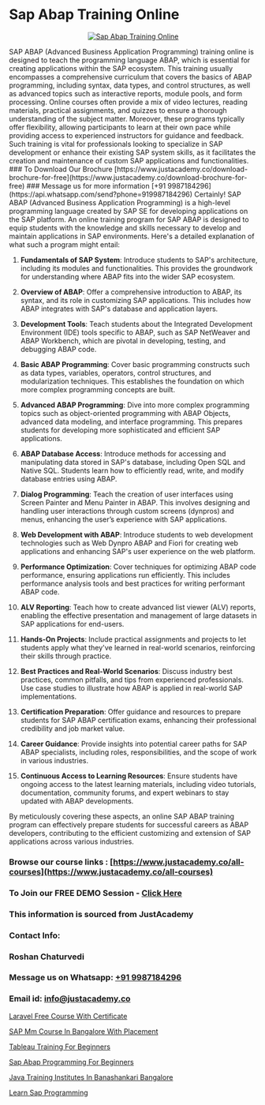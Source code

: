 # Sap Abap Training Online

<p align="center">
  <a href="https://justacademy.co/course-detail/sap-abap-training">
    <img src="https://justacademy.co/storage2/course_image/1707212883_course_image.webp" alt="Sap Abap Training Online">
  </a>
</p>
SAP ABAP (Advanced Business Application Programming) training online is designed to teach the programming language ABAP, which is essential for creating applications within the SAP ecosystem. This training usually encompasses a comprehensive curriculum that covers the basics of ABAP programming, including syntax, data types, and control structures, as well as advanced topics such as interactive reports, module pools, and form processing. Online courses often provide a mix of video lectures, reading materials, practical assignments, and quizzes to ensure a thorough understanding of the subject matter. Moreover, these programs typically offer flexibility, allowing participants to learn at their own pace while providing access to experienced instructors for guidance and feedback. Such training is vital for professionals looking to specialize in SAP development or enhance their existing SAP system skills, as it facilitates the creation and maintenance of custom SAP applications and functionalities.
### To Download Our Brochure [https://www.justacademy.co/download-brochure-for-free](https://www.justacademy.co/download-brochure-for-free)
### Message us for more information [+91 9987184296](https://api.whatsapp.com/send?phone=919987184296)
Certainly! SAP ABAP (Advanced Business Application Programming) is a high-level programming language created by SAP SE for developing applications on the SAP platform. An online training program for SAP ABAP is designed to equip students with the knowledge and skills necessary to develop and maintain applications in SAP environments. Here's a detailed explanation of what such a program might entail:

1) **Fundamentals of SAP System**: Introduce students to SAP's architecture, including its modules and functionalities. This provides the groundwork for understanding where ABAP fits into the wider SAP ecosystem.

2) **Overview of ABAP**: Offer a comprehensive introduction to ABAP, its syntax, and its role in customizing SAP applications. This includes how ABAP integrates with SAP's database and application layers.

3) **Development Tools**: Teach students about the Integrated Development Environment (IDE) tools specific to ABAP, such as SAP NetWeaver and ABAP Workbench, which are pivotal in developing, testing, and debugging ABAP code.

4) **Basic ABAP Programming**: Cover basic programming constructs such as data types, variables, operators, control structures, and modularization techniques. This establishes the foundation on which more complex programming concepts are built.

5) **Advanced ABAP Programming**: Dive into more complex programming topics such as object-oriented programming with ABAP Objects, advanced data modeling, and interface programming. This prepares students for developing more sophisticated and efficient SAP applications.

6) **ABAP Database Access**: Introduce methods for accessing and manipulating data stored in SAP's database, including Open SQL and Native SQL. Students learn how to efficiently read, write, and modify database entries using ABAP.

7) **Dialog Programming**: Teach the creation of user interfaces using Screen Painter and Menu Painter in ABAP. This involves designing and handling user interactions through custom screens (dynpros) and menus, enhancing the user’s experience with SAP applications.

8) **Web Development with ABAP**: Introduce students to web development technologies such as Web Dynpro ABAP and Fiori for creating web applications and enhancing SAP's user experience on the web platform.

9) **Performance Optimization**: Cover techniques for optimizing ABAP code performance, ensuring applications run efficiently. This includes performance analysis tools and best practices for writing performant ABAP code.

10) **ALV Reporting**: Teach how to create advanced list viewer (ALV) reports, enabling the effective presentation and management of large datasets in SAP applications for end-users.

11) **Hands-On Projects**: Include practical assignments and projects to let students apply what they've learned in real-world scenarios, reinforcing their skills through practice.

12) **Best Practices and Real-World Scenarios**: Discuss industry best practices, common pitfalls, and tips from experienced professionals. Use case studies to illustrate how ABAP is applied in real-world SAP implementations.

13) **Certification Preparation**: Offer guidance and resources to prepare students for SAP ABAP certification exams, enhancing their professional credibility and job market value.

14) **Career Guidance**: Provide insights into potential career paths for SAP ABAP specialists, including roles, responsibilities, and the scope of work in various industries.

15) **Continuous Access to Learning Resources**: Ensure students have ongoing access to the latest learning materials, including video tutorials, documentation, community forums, and expert webinars to stay updated with ABAP developments.

By meticulously covering these aspects, an online SAP ABAP training program can effectively prepare students for successful careers as ABAP developers, contributing to the efficient customizing and extension of SAP applications across various industries.

### Browse our course links : [https://www.justacademy.co/all-courses](https://www.justacademy.co/all-courses) 
### To Join our FREE DEMO Session - [Click Here](https://www.justacademy.co/register-for-course-demo)


### This information is sourced from JustAcademy
### Contact Info:
### Roshan Chaturvedi
### Message us on Whatsapp: [+91 9987184296](https://api.whatsapp.com/send?phone=919987184296)
### Email id: [info@justacademy.co](mailto:info@justacademy.co)
                
[Laravel Free Course With Certificate](https://www.linkedin.com/pulse/laravel-free-course-certificate-justacademy-chandigarh-inuze?trackingId=P1oA1BjDDl1XPCgBurww%2BA%3D%3D&lipi=urn%3Ali%3Apage%3Ad_flagship3_company_admin%3BXEu5pmfJRhGyaD1FCv74Lw%3D%3D)

[SAP Mm Course In Bangalore With Placement](https://www.linkedin.com/pulse/sap-mm-course-bangalore-placement-software-training-sunnyvale-fatjf/)

[Tableau Training For Beginners](https://medium.com/@prempja40/tableau-training-for-beginners-3612f7ba2012)

[Sap Abap Programming For Beginners](https://medium.com/@mahi3106/sap-abap-programming-for-beginners-7b7a3b2e73f2)

[Java Training Institutes In Banashankari Bangalore](https://justacademyin.github.io/justacademy/java-training-institutes-in-banashankari-bangalore)

[Learn Sap Programming](https://justacademyin.github.io/justacademy/learn-sap-programming)


